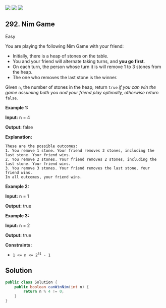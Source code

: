 [![](https://img.shields.io/github/stars/javadev/LeetCode-in-Java?label=Stars&style=flat-square)](https://github.com/javadev/LeetCode-in-Java)
[![](https://img.shields.io/github/forks/javadev/LeetCode-in-Java?label=Fork%20me%20on%20GitHub%20&style=flat-square)](https://github.com/javadev/LeetCode-in-Java/fork)
[![](https://img.shields.io/badge/-LeetCode%20in%20Kotlin-blue?style=flat-square)](https://github.com/javadev/LeetCode-in-Kotlin)

## 292\. Nim Game

Easy

You are playing the following Nim Game with your friend:

*   Initially, there is a heap of stones on the table.
*   You and your friend will alternate taking turns, and **you go first**.
*   On each turn, the person whose turn it is will remove 1 to 3 stones from the heap.
*   The one who removes the last stone is the winner.

Given `n`, the number of stones in the heap, return `true` _if you can win the game assuming both you and your friend play optimally, otherwise return_ `false`.

**Example 1:**

**Input:** n = 4

**Output:** false

**Explanation:**

    These are the possible outcomes:
    1. You remove 1 stone. Your friend removes 3 stones, including the last stone. Your friend wins.
    2. You remove 2 stones. Your friend removes 2 stones, including the last stone. Your friend wins.
    3. You remove 3 stones. Your friend removes the last stone. Your friend wins.
    In all outcomes, your friend wins. 

**Example 2:**

**Input:** n = 1

**Output:** true 

**Example 3:**

**Input:** n = 2

**Output:** true 

**Constraints:**

*   <code>1 <= n <= 2<sup>31</sup> - 1</code>

## Solution

```java
public class Solution {
    public boolean canWinNim(int n) {
        return n % 4 != 0;
    }
}
```